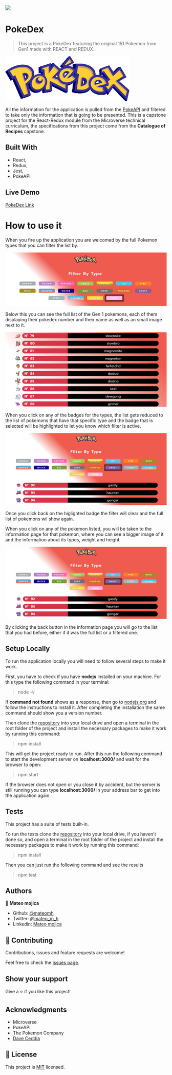 ![](https://img.shields.io/badge/Microverse-blueviolet)

# PokeDex

> This project is a PokeDex featuring the original 151 Pokemon from Gen1 made with REACT and REDUX..

![screenshot](./src/assets/images/logo1.png)

All the information for the application is pulled from the [PokeAPI](https://pokeapi.co/docs/v2) and filtered to take only the information that is going to be presented. This is a capstone project for the React-Redux module from the Microverse technical curriculum, the specifications from this project come from the **Catalogue of Recipes** capstone.

## Built With

- React,
- Redux,
- Jest,
- PokeAPI

## Live Demo

[PokeDex Link](https://pokedex-mm.herokuapp.com/)

# How to use it

When you fire up the application you are welcomed by the full Pokemon types that you can filter the list by.

![screenshot](./src/assets/screenshots/filters.png)

Below this you can see the full list of the Gen 1 pokemons, each of them displaying their pokedex number and their name as well as an small image next to it.

![screenshot](./src/assets/screenshots/pokemonlist.png)

When you click on any of the badges for the types, the list gets reduced to the list of pokemons that have that specific type and the badge that is selected will be highlighted to let you know which filter is active.

![screenshot](./src/assets/screenshots/filteredpokemonlist.png)

Once you click back on the higlighted badge the filter will clear and the full list of pokemons wil show again.

When you click on any of the pokemon listed, you will be taken to the information page for that pokemon, where you can see a bigger image of it and the information about its types, weight and height.

![screenshot](./src/assets/screenshots/filteredpokemonlist.png)

By clicking the back button in the information page you will go to the list that you had before, either if it was the full list or a filtered one.

## Setup Locally

To run the application locally you will need to follow several steps to make it work.

First, you have to check if you have **nodejs** installed on your machine. For this type the following command in your terminal:

> node -v

If **command not found** shows as a response, then go to [nodejs.org](https://nodejs.org/en/) and follow the instructions to install it. After completing the installation the same command should show you a version number.

Then clone the [repository](https://github.com/mateomh/Pokedex-React.git) into your local drive and open a terminal in the root folder of the project and install the necessary packages to make it work by running this command:

> npm install

This will get the project ready to run. After this run the following command to start the development server on **localhost:3000/** and wait for the browser to open:

> npm start

If the browser does not open or you close it by accident, but the server is still running you can type **localhost:3000/** in your address bar to get into the application again.


## Tests

This project has a suite of tests built-in.

To run the tests clone the [repository](https://github.com/mateomh/Pokedex-React.git) into your local drive, if you haven't done so, and open a terminal in the root folder of the project and install the necessary packages to make it work by running this command:

> npm install

Then you can just run the following command and see the results

> npm test


## Authors

👤 **Mateo mojica**

- Github: [@mateomh](https://github.com/mateomh)
- Twitter: [@mateo_m_h](https://twitter.com/mateo_m_h)
- Linkedin: [Mateo mojica](https://linkedin.com/mateo_mojica_hernandez)


## 🤝 Contributing

Contributions, issues and feature requests are welcome!

Feel free to check the [issues page](issues/).

## Show your support

Give a ⭐️ if you like this project!

## Acknowledgments

- Microverse
- PokeAPI
- The Pokemon Company
- [Dave Ceddia](https://www.youtube.com/channel/UCPrkHuq0i1WflifRXUpvNmg)

## 📝 License

This project is [MIT](https://opensource.org/licenses/MIT) licensed.
